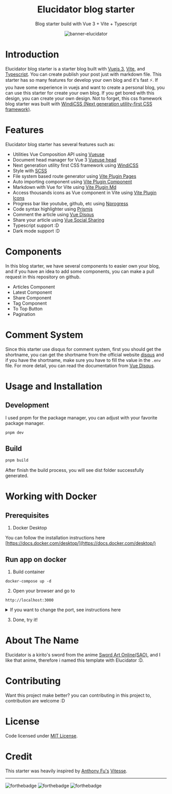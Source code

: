 <div align="center">
<h1>Elucidator blog starter</h1>

<p>Blog starter build with Vue 3 + Vite + Typescript</p>

![banner-elucidator](https://i.ibb.co/d4hScjv/banner.png)

</div>

# Introduction

Elucidator blog starter is a starter blog built with [Vuejs 3](https://v3.vuejs.org/), [Vite](https://vitejs.dev/), and [Typescript](https://www.typescriptlang.org/). You can create publish your post just with markdown file. This starter has so many features for develop your own blog and it's fast ⚡. If you have some experience in vuejs and want to create a personal blog, you can use this starter for create your own blog. If you get bored with this design, you can create your own design. Not to forget, this css framework blog starter was built with [WindiCSS (Next generation utility-first CSS framework)](https://windicss.org/).

# Features

Elucidator blog starter has several features such as:

- Utilities Vue Composition API using [Vueuse](https://vueuse.org/)
- Document head manager for Vue 3 [Vueuse head](https://github.com/vueuse/head)
- Next generation utility first CSS framework using [WindiCSS](https://windicss.org)
- Style with [SCSS](https://sass-lang.com/)
- File system based route generator using [Vite Plugin Pages](https://github.com/hannoeru/vite-plugin-pages)
- Auto importing component using [Vite Plugin Component](https://github.com/antfu/vite-plugin-components)
- Markdown with Vue for Vite using [Vite Plugin Md](https://github.com/antfu/vite-plugin-md)
- Access thousands icons as Vue component in Vite using [Vite Plugin Icons](https://github.com/antfu/vite-plugin-icons)
- Progress bar like youtube, github, etc using [Nprogress](https://github.com/rstacruz/nprogress)
- Code syntax highlighter using [Prismjs](https://prismjs.com/)
- Comment the article using [Vue Disqus](https://github.com/evillt/vue-cusdis)
- Share your article using [Vue Social Sharing](https://github.com/nicolasbeauvais/vue-social-sharing)
- Typescript support :D
- Dark mode support :D

# Components

In this blog starter, we have several components to easier own your blog, and if you have an idea to add some components, you can make a pull request in this repository on github.

- Articles Component
- Latest Component
- Share Component
- Tag Component
- To Top Button
- Pagination

# Comment System

Since this starter use disqus for comment system, first you should get the shortname, you can get the shortname from the official website [disqus](https://disqus.com/) and if you have the shortname, make sure you have to fill the value in the `.env` file. For more detail, you can read the documentation from [Vue Disqus](https://ktquez.github.io/vue-disqus/).

# Usage and Installation

## Development

I used pnpm for the package manager, you can adjust with your favorite package manager.

```bash
pnpm dev
```

## Build

```bash
pnpm build
```

After finish the build process, you will see dist folder successfully generated.

# Working with Docker

## Prerequisites

1. Docker Desktop

You can follow the installation instructions here [https://docs.docker.com/desktop/](https://docs.docker.com/desktop/)
## Run app on docker

1. Build container

```
docker-compose up -d
```

2. Open your browser and go to

```
http://localhost:3000
```

<details>
  <summary>If you want to change the port, see instructions here</summary>
  <ol>
    <li>
        Edit manually Dockerfile at line 32 <br/>
        <code>
        EXPOSE 3000 
        </code>
    </li>
    <li>
        Rebuild container with command <br/>
        <code>
        docker-compose up --build
        </code>
    </li>
  </ol>
</details>

3. Done, try it!


# About The Name

Elucidator is a kirito's sword from the anime [Sword Art Online(SAO)](https://anilist.co/anime/11757/Sword-Art-Online/), and I like that anime, therefore i named this template with Elucidator :D.

# Contributing

Want this project make better? you can contributing in this project to, contribution are welcome :D

# License

Code licensed under [MIT License](https://raw.githubusercontent.com/satyawikananda/elucidator-blog-starter/main/LICENSE?token=AH44ZFFKVJSTLJ3SXJUPKHDA3VAJG).

# Credit

This starter was heavily inspired by [Anthony Fu's](https://github.com/antfu) [Vitesse](https://github.com/antfu/vitesse).

---

![forthebadge](https://forthebadge.com/images/badges/built-with-love.svg)
![forthebadge](https://forthebadge.com/images/badges/made-with-typescript.svg)
![forthebadge](https://forthebadge.com/images/badges/made-with-vue.svg)
